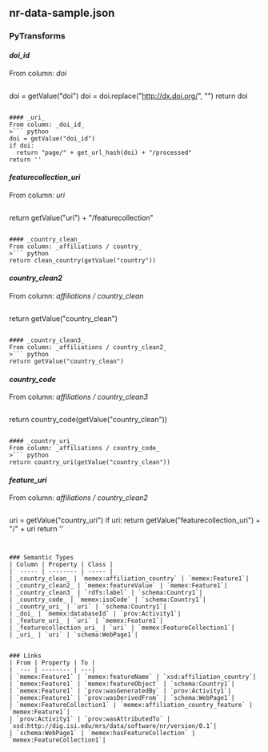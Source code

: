 ## nr-data-sample.json

### PyTransforms
#### _doi_id_
From column: _doi_
>``` python
doi = getValue("doi")
doi = doi.replace("http://dx.doi.org/", "")
return doi
```

#### _uri_
From column: _doi_id_
>``` python
doi = getValue("doi_id")
if doi:
  return "page/" + get_url_hash(doi) + "/processed"
return ''
```

#### _featurecollection_uri_
From column: _uri_
>``` python
return getValue("uri") + "/featurecollection"
```

#### _country_clean_
From column: _affiliations / country_
>``` python
return clean_country(getValue("country"))
```

#### _country_clean2_
From column: _affiliations / country_clean_
>``` python
return getValue("country_clean")
```

#### _country_clean3_
From column: _affiliations / country_clean2_
>``` python
return getValue("country_clean")
```

#### _country_code_
From column: _affiliations / country_clean3_
>``` python
return country_code(getValue("country_clean"))
```

#### _country_uri_
From column: _affiliations / country_code_
>``` python
return country_uri(getValue("country_clean"))
```

#### _feature_uri_
From column: _affiliations / country_clean2_
>``` python
uri = getValue("country_uri")
if uri:
  return getValue("featurecollection_uri") + "/" + uri
return ''
```


### Semantic Types
| Column | Property | Class |
|  ----- | -------- | ----- |
| _country_clean_ | `memex:affiliation_country` | `memex:Feature1`|
| _country_clean2_ | `memex:featureValue` | `memex:Feature1`|
| _country_clean3_ | `rdfs:label` | `schema:Country1`|
| _country_code_ | `memex:isoCode` | `schema:Country1`|
| _country_uri_ | `uri` | `schema:Country1`|
| _doi_ | `memex:databaseId` | `prov:Activity1`|
| _feature_uri_ | `uri` | `memex:Feature1`|
| _featurecollection_uri_ | `uri` | `memex:FeatureCollection1`|
| _uri_ | `uri` | `schema:WebPage1`|


### Links
| From | Property | To |
|  --- | -------- | ---|
| `memex:Feature1` | `memex:featureName` | `xsd:affiliation_country`|
| `memex:Feature1` | `memex:featureObject` | `schema:Country1`|
| `memex:Feature1` | `prov:wasGeneratedBy` | `prov:Activity1`|
| `memex:Feature1` | `prov:wasDerivedFrom` | `schema:WebPage1`|
| `memex:FeatureCollection1` | `memex:affiliation_country_feature` | `memex:Feature1`|
| `prov:Activity1` | `prov:wasAttributedTo` | `xsd:http://dig.isi.edu/mrs/data/software/nr/version/0.1`|
| `schema:WebPage1` | `memex:hasFeatureCollection` | `memex:FeatureCollection1`|
